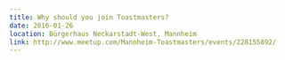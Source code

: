 ```yaml
---
title: Why should you join Toastmasters?
date: 2016-01-26
location: Bürgerhaus Neckarstadt-West, Mannheim
link: http://www.meetup.com/Mannheim-Toastmasters/events/228155892/
---
```

